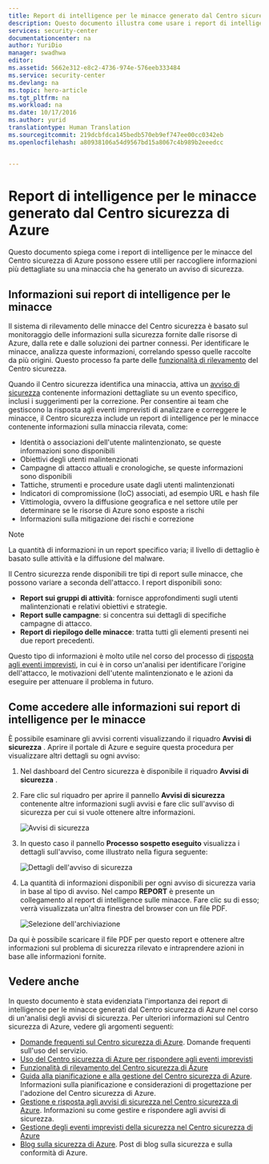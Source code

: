```yaml
---
title: Report di intelligence per le minacce generato dal Centro sicurezza di Azure | Documentazione Microsoft
description: Questo documento illustra come usare i report di intelligence per le minacce generati dal Centro sicurezza di Azure nel corso di un&quot;analisi di un avviso di sicurezza.
services: security-center
documentationcenter: na
author: YuriDio
manager: swadhwa
editor: 
ms.assetid: 5662e312-e8c2-4736-974e-576eeb333484
ms.service: security-center
ms.devlang: na
ms.topic: hero-article
ms.tgt_pltfrm: na
ms.workload: na
ms.date: 10/17/2016
ms.author: yurid
translationtype: Human Translation
ms.sourcegitcommit: 219dcbfdca145bedb570eb9ef747ee00cc0342eb
ms.openlocfilehash: a80938106a54d9567bd15a8067c4b989b2eeedcc


---
```

# <a name="azure-security-center-threat-intelligence-report"></a>Report di intelligence per le minacce generato dal Centro sicurezza di Azure
Questo documento spiega come i report di intelligence per le minacce del Centro sicurezza di Azure possono essere utili per raccogliere informazioni più dettagliate su una minaccia che ha generato un avviso di sicurezza.

## <a name="what-is-a-threat-intelligence-report"></a>Informazioni sui report di intelligence per le minacce
Il sistema di rilevamento delle minacce del Centro sicurezza è basato sul monitoraggio delle informazioni sulla sicurezza fornite dalle risorse di Azure, dalla rete e dalle soluzioni dei partner connessi. Per identificare le minacce, analizza queste informazioni, correlando spesso quelle raccolte da più origini. Questo processo fa parte delle [funzionalità di rilevamento](security-center-detection-capabilities.md) del Centro sicurezza. 

Quando il Centro sicurezza identifica una minaccia, attiva un [avviso di sicurezza](security-center-managing-and-responding-alerts.md) contenente informazioni dettagliate su un evento specifico, inclusi i suggerimenti per la correzione. Per consentire ai team che gestiscono la risposta agli eventi imprevisti di analizzare e correggere le minacce, il Centro sicurezza include un report di intelligence per le minacce contenente informazioni sulla minaccia rilevata, come: 

* Identità o associazioni dell'utente malintenzionato, se queste informazioni sono disponibili
* Obiettivi degli utenti malintenzionati
* Campagne di attacco attuali e cronologiche, se queste informazioni sono disponibili
* Tattiche, strumenti e procedure usate dagli utenti malintenzionati
* Indicatori di compromissione (IoC) associati, ad esempio URL e hash file
* Vittimologia, ovvero la diffusione geografica e nel settore utile per determinare se le risorse di Azure sono esposte a rischi
* Informazioni sulla mitigazione dei rischi e correzione

> [!NOTE]
> La quantità di informazioni in un report specifico varia; il livello di dettaglio è basato sulle attività e la diffusione del malware.
> 
> 

Il Centro sicurezza rende disponibili tre tipi di report sulle minacce, che possono variare a seconda dell'attacco. I report disponibili sono:

* **Report sui gruppi di attività**: fornisce approfondimenti sugli utenti malintenzionati e relativi obiettivi e strategie.
* **Report sulle campagne**: si concentra sui dettagli di specifiche campagne di attacco. 
* **Report di riepilogo delle minacce**: tratta tutti gli elementi presenti nei due report precedenti.

Questo tipo di informazioni è molto utile nel corso del processo di [risposta agli eventi imprevisti](security-center-incident-response.md), in cui è in corso un'analisi per identificare l'origine dell'attacco, le motivazioni dell'utente malintenzionato e le azioni da eseguire per attenuare il problema in futuro. 

## <a name="how-to-access-the-threat-intelligence-report"></a>Come accedere alle informazioni sui report di intelligence per le minacce
È possibile esaminare gli avvisi correnti visualizzando il riquadro **Avvisi di sicurezza** . Aprire il portale di Azure e seguire questa procedura per visualizzare altri dettagli su ogni avviso:

1. Nel dashboard del Centro sicurezza è disponibile il riquadro **Avvisi di sicurezza** .
2. Fare clic sul riquadro per aprire il pannello **Avvisi di sicurezza** contenente altre informazioni sugli avvisi e fare clic sull'avviso di sicurezza per cui si vuole ottenere altre informazioni.
   
    ![Avvisi di sicurezza](./media/security-center-threat-report/security-center-threat-report-fig1.png)
3. In questo caso il pannello **Processo sospetto eseguito** visualizza i dettagli sull'avviso, come illustrato nella figura seguente:
   
    ![Dettagli dell'avviso di sicurezza](./media/security-center-threat-report/security-center-threat-report-fig2.png)
4. La quantità di informazioni disponibili per ogni avviso di sicurezza varia in base al tipo di avviso. Nel campo **REPORT** è presente un collegamento al report di intelligence sulle minacce. Fare clic su di esso; verrà visualizzata un'altra finestra del browser con un file PDF.
   
   ![Selezione dell'archiviazione](./media/security-center-threat-report/security-center-threat-report-fig3.png)

Da qui è possibile scaricare il file PDF per questo report e ottenere altre informazioni sul problema di sicurezza rilevato e intraprendere azioni in base alle informazioni fornite.

## <a name="see-also"></a>Vedere anche
In questo documento è stata evidenziata l'importanza dei report di intelligence per le minacce generati dal Centro sicurezza di Azure nel corso di un'analisi degli avvisi di sicurezza. Per ulteriori informazioni sul Centro sicurezza di Azure, vedere gli argomenti seguenti:

* [Domande frequenti sul Centro sicurezza di Azure](security-center-faq.md). Domande frequenti sull'uso del servizio.
* [Uso del Centro sicurezza di Azure per rispondere agli eventi imprevisti](security-center-incident-response.md)
* [Funzionalità di rilevamento del Centro sicurezza di Azure](security-center-detection-capabilities.md)
* [Guida alla pianificazione e alla gestione del Centro sicurezza di Azure](security-center-planning-and-operations-guide.md). Informazioni sulla pianificazione e considerazioni di progettazione per l'adozione del Centro sicurezza di Azure.
* [Gestione e risposta agli avvisi di sicurezza nel Centro sicurezza di Azure](security-center-managing-and-responding-alerts.md). Informazioni su come gestire e rispondere agli avvisi di sicurezza.
* [Gestione degli eventi imprevisti della sicurezza nel Centro sicurezza di Azure](security-center-incident.md)
* [Blog sulla sicurezza di Azure](http://blogs.msdn.com/b/azuresecurity/). Post di blog sulla sicurezza e sulla conformità di Azure.




<!--HONumber=Nov16_HO2-->



